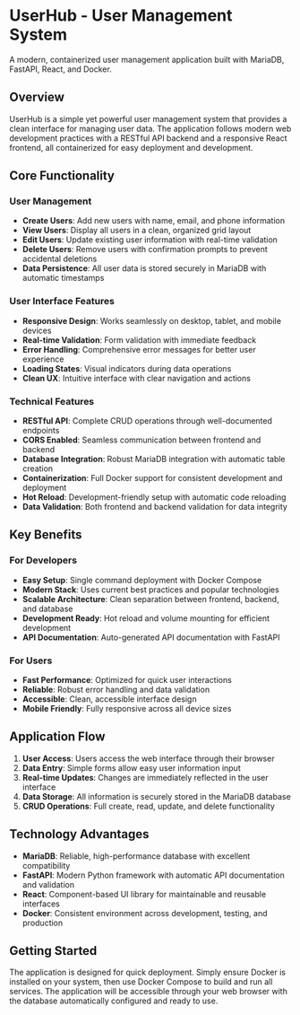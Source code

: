 # UserHub - User Management System

A modern, containerized user management application built with MariaDB, FastAPI, React, and Docker.

## Overview

UserHub is a simple yet powerful user management system that provides a clean interface for managing user data. The application follows modern web development practices with a RESTful API backend and a responsive React frontend, all containerized for easy deployment and development.

## Core Functionality

### User Management
- **Create Users**: Add new users with name, email, and phone information
- **View Users**: Display all users in a clean, organized grid layout
- **Edit Users**: Update existing user information with real-time validation
- **Delete Users**: Remove users with confirmation prompts to prevent accidental deletions
- **Data Persistence**: All user data is stored securely in MariaDB with automatic timestamps

### User Interface Features
- **Responsive Design**: Works seamlessly on desktop, tablet, and mobile devices
- **Real-time Validation**: Form validation with immediate feedback
- **Error Handling**: Comprehensive error messages for better user experience
- **Loading States**: Visual indicators during data operations
- **Clean UX**: Intuitive interface with clear navigation and actions

### Technical Features
- **RESTful API**: Complete CRUD operations through well-documented endpoints
- **CORS Enabled**: Seamless communication between frontend and backend
- **Database Integration**: Robust MariaDB integration with automatic table creation
- **Containerization**: Full Docker support for consistent development and deployment
- **Hot Reload**: Development-friendly setup with automatic code reloading
- **Data Validation**: Both frontend and backend validation for data integrity

## Key Benefits

### For Developers
- **Easy Setup**: Single command deployment with Docker Compose
- **Modern Stack**: Uses current best practices and popular technologies
- **Scalable Architecture**: Clean separation between frontend, backend, and database
- **Development Ready**: Hot reload and volume mounting for efficient development
- **API Documentation**: Auto-generated API documentation with FastAPI

### For Users
- **Fast Performance**: Optimized for quick user interactions
- **Reliable**: Robust error handling and data validation
- **Accessible**: Clean, accessible interface design
- **Mobile Friendly**: Fully responsive across all device sizes

## Application Flow

1. **User Access**: Users access the web interface through their browser
2. **Data Entry**: Simple forms allow easy user information input
3. **Real-time Updates**: Changes are immediately reflected in the user interface
4. **Data Storage**: All information is securely stored in the MariaDB database
5. **CRUD Operations**: Full create, read, update, and delete functionality

## Technology Advantages

- **MariaDB**: Reliable, high-performance database with excellent compatibility
- **FastAPI**: Modern Python framework with automatic API documentation and validation
- **React**: Component-based UI library for maintainable and reusable interfaces
- **Docker**: Consistent environment across development, testing, and production

## Getting Started

The application is designed for quick deployment. Simply ensure Docker is installed on your system, then use Docker Compose to build and run all services. The application will be accessible through your web browser with the database automatically configured and ready to use.

